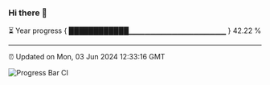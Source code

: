 ### Hi there 👋

⏳ Year progress { ████████████▁▁▁▁▁▁▁▁▁▁▁▁▁▁▁▁▁▁ } 42.22 %

---

⏰ Updated on Mon, 03 Jun 2024 12:33:16 GMT

![Progress Bar CI](https://github.com/liununu/liununu/workflows/Progress%20Bar%20CI/badge.svg)
